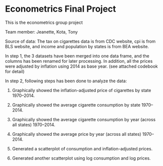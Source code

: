 # Econometrics Final Project
This is the econometrics group project

Team member: Jeanette, Kota, Tony

Source of data:
The tax on cigarettes data is from CDC website, cpi is from BLS website, and income and population by states is from BEA website.

In step 1, the 3 datasets have been merged into one data frame, and the columns has been renamed for later processing.
In addition, all the prices were adjusted by inflation using 2014 as base year.
(see attached codebook for detail)

In step 2, following steps has been done to analyze the data:

1. Graphically showed the inflation-adjusted price of cigarettes by state 1970–2014.

2. Graphically showed the average cigarette consumption by state 1970–2014.

3. Graphically showed the average cigarette consumption by year (across all states) 1970–2014.

4. Graphically showed the average price by year (across all states) 1970–2014.

5. Generated a scatterplot of consumption and inflation-adjusted prices.

6. Generated another scatterplot using log consumption and log prices.

